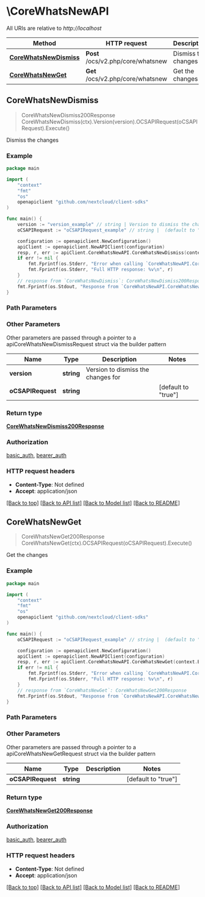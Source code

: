 # \CoreWhatsNewAPI

All URIs are relative to *http://localhost*

Method | HTTP request | Description
------------- | ------------- | -------------
[**CoreWhatsNewDismiss**](CoreWhatsNewAPI.md#CoreWhatsNewDismiss) | **Post** /ocs/v2.php/core/whatsnew | Dismiss the changes
[**CoreWhatsNewGet**](CoreWhatsNewAPI.md#CoreWhatsNewGet) | **Get** /ocs/v2.php/core/whatsnew | Get the changes



## CoreWhatsNewDismiss

> CoreWhatsNewDismiss200Response CoreWhatsNewDismiss(ctx).Version(version).OCSAPIRequest(oCSAPIRequest).Execute()

Dismiss the changes

### Example

```go
package main

import (
    "context"
    "fmt"
    "os"
    openapiclient "github.com/nextcloud/client-sdks"
)

func main() {
    version := "version_example" // string | Version to dismiss the changes for
    oCSAPIRequest := "oCSAPIRequest_example" // string |  (default to "true")

    configuration := openapiclient.NewConfiguration()
    apiClient := openapiclient.NewAPIClient(configuration)
    resp, r, err := apiClient.CoreWhatsNewAPI.CoreWhatsNewDismiss(context.Background()).Version(version).OCSAPIRequest(oCSAPIRequest).Execute()
    if err != nil {
        fmt.Fprintf(os.Stderr, "Error when calling `CoreWhatsNewAPI.CoreWhatsNewDismiss``: %v\n", err)
        fmt.Fprintf(os.Stderr, "Full HTTP response: %v\n", r)
    }
    // response from `CoreWhatsNewDismiss`: CoreWhatsNewDismiss200Response
    fmt.Fprintf(os.Stdout, "Response from `CoreWhatsNewAPI.CoreWhatsNewDismiss`: %v\n", resp)
}
```

### Path Parameters



### Other Parameters

Other parameters are passed through a pointer to a apiCoreWhatsNewDismissRequest struct via the builder pattern


Name | Type | Description  | Notes
------------- | ------------- | ------------- | -------------
 **version** | **string** | Version to dismiss the changes for | 
 **oCSAPIRequest** | **string** |  | [default to &quot;true&quot;]

### Return type

[**CoreWhatsNewDismiss200Response**](CoreWhatsNewDismiss200Response.md)

### Authorization

[basic_auth](../README.md#basic_auth), [bearer_auth](../README.md#bearer_auth)

### HTTP request headers

- **Content-Type**: Not defined
- **Accept**: application/json

[[Back to top]](#) [[Back to API list]](../README.md#documentation-for-api-endpoints)
[[Back to Model list]](../README.md#documentation-for-models)
[[Back to README]](../README.md)


## CoreWhatsNewGet

> CoreWhatsNewGet200Response CoreWhatsNewGet(ctx).OCSAPIRequest(oCSAPIRequest).Execute()

Get the changes

### Example

```go
package main

import (
    "context"
    "fmt"
    "os"
    openapiclient "github.com/nextcloud/client-sdks"
)

func main() {
    oCSAPIRequest := "oCSAPIRequest_example" // string |  (default to "true")

    configuration := openapiclient.NewConfiguration()
    apiClient := openapiclient.NewAPIClient(configuration)
    resp, r, err := apiClient.CoreWhatsNewAPI.CoreWhatsNewGet(context.Background()).OCSAPIRequest(oCSAPIRequest).Execute()
    if err != nil {
        fmt.Fprintf(os.Stderr, "Error when calling `CoreWhatsNewAPI.CoreWhatsNewGet``: %v\n", err)
        fmt.Fprintf(os.Stderr, "Full HTTP response: %v\n", r)
    }
    // response from `CoreWhatsNewGet`: CoreWhatsNewGet200Response
    fmt.Fprintf(os.Stdout, "Response from `CoreWhatsNewAPI.CoreWhatsNewGet`: %v\n", resp)
}
```

### Path Parameters



### Other Parameters

Other parameters are passed through a pointer to a apiCoreWhatsNewGetRequest struct via the builder pattern


Name | Type | Description  | Notes
------------- | ------------- | ------------- | -------------
 **oCSAPIRequest** | **string** |  | [default to &quot;true&quot;]

### Return type

[**CoreWhatsNewGet200Response**](CoreWhatsNewGet200Response.md)

### Authorization

[basic_auth](../README.md#basic_auth), [bearer_auth](../README.md#bearer_auth)

### HTTP request headers

- **Content-Type**: Not defined
- **Accept**: application/json

[[Back to top]](#) [[Back to API list]](../README.md#documentation-for-api-endpoints)
[[Back to Model list]](../README.md#documentation-for-models)
[[Back to README]](../README.md)

